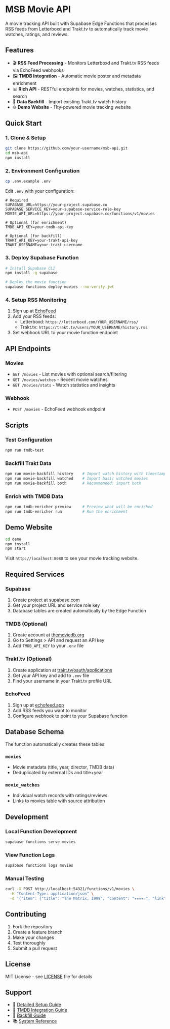 # MSB Movie API

A movie tracking API built with Supabase Edge Functions that processes RSS feeds from Letterboxd and Trakt.tv to automatically track movie watches, ratings, and reviews.

## Features

- 🎬 **RSS Feed Processing** - Monitors Letterboxd and Trakt.tv RSS feeds via EchoFeed webhooks
- 🖼️ **TMDB Integration** - Automatic movie poster and metadata enrichment
- 📊 **Rich API** - RESTful endpoints for movies, watches, statistics, and search
- 🔄 **Data Backfill** - Import existing Trakt.tv watch history
- 🌐 **Demo Website** - 11ty-powered movie tracking website

## Quick Start

### 1. Clone & Setup

```bash
git clone https://github.com/your-username/msb-api.git
cd msb-api
npm install
```

### 2. Environment Configuration

```bash
cp .env.example .env
```

Edit `.env` with your configuration:

```env
# Required
SUPABASE_URL=https://your-project.supabase.co
SUPABASE_SERVICE_KEY=your-supabase-service-role-key
MOVIE_API_URL=https://your-project.supabase.co/functions/v1/movies

# Optional (for enrichment)
TMDB_API_KEY=your-tmdb-api-key

# Optional (for backfill)
TRAKT_API_KEY=your-trakt-api-key
TRAKT_USERNAME=your-trakt-username
```

### 3. Deploy Supabase Function

```bash
# Install Supabase CLI
npm install -g supabase

# Deploy the movie function
supabase functions deploy movies --no-verify-jwt
```

### 4. Setup RSS Monitoring

1. Sign up at [EchoFeed](https://echofeed.app)
2. Add your RSS feeds:
   - Letterboxd: `https://letterboxd.com/YOUR_USERNAME/rss/`
   - Trakt.tv: `https://trakt.tv/users/YOUR_USERNAME/history.rss`
3. Set webhook URL to your movie function endpoint

## API Endpoints

### Movies
- `GET /movies` - List movies with optional search/filtering
- `GET /movies/watches` - Recent movie watches
- `GET /movies/stats` - Watch statistics and insights

### Webhook
- `POST /movies` - EchoFeed webhook endpoint

## Scripts

### Test Configuration
```bash
npm run tmdb-test
```

### Backfill Trakt Data
```bash
npm run movie-backfill history    # Import watch history with timestamps
npm run movie-backfill watched    # Import basic watched movies
npm run movie-backfill both       # Recommended: import both
```

### Enrich with TMDB Data
```bash
npm run tmdb-enricher preview     # Preview what will be enriched
npm run tmdb-enricher run         # Run the enrichment
```

## Demo Website

```bash
cd demo
npm install
npm start
```

Visit `http://localhost:8080` to see your movie tracking website.

## Required Services

### Supabase
1. Create project at [supabase.com](https://supabase.com)
2. Get your project URL and service role key
3. Database tables are created automatically by the Edge Function

### TMDB (Optional)
1. Create account at [themoviedb.org](https://www.themoviedb.org)
2. Go to Settings > API and request an API key
3. Add `TMDB_API_KEY` to your `.env` file

### Trakt.tv (Optional)
1. Create application at [trakt.tv/oauth/applications](https://trakt.tv/oauth/applications)
2. Get your API key and add to `.env` file
3. Find your username in your Trakt.tv profile URL

### EchoFeed
1. Sign up at [echofeed.app](https://echofeed.app)
2. Add RSS feeds you want to monitor
3. Configure webhook to point to your Supabase function

## Database Schema

The function automatically creates these tables:

### `movies`
- Movie metadata (title, year, director, TMDB data)
- Deduplicated by external IDs and title+year

### `movie_watches`
- Individual watch records with ratings/reviews
- Links to movies table with source attribution

## Development

### Local Function Development
```bash
supabase functions serve movies
```

### View Function Logs
```bash
supabase functions logs movies
```

### Manual Testing
```bash
curl -X POST http://localhost:54321/functions/v1/movies \
  -H "Content-Type: application/json" \
  -d '{"item": {"title": "The Matrix, 1999", "content": "★★★★☆", "link": "test"}}'
```

## Contributing

1. Fork the repository
2. Create a feature branch
3. Make your changes
4. Test thoroughly
5. Submit a pull request

## License

MIT License - see [LICENSE](LICENSE) file for details

## Support

- 📖 [Detailed Setup Guide](docs/movies/setup_guide.md)
- 🎨 [TMDB Integration Guide](docs/movies/tmdb-integration-setup-guide.md)
- 🔄 [Backfill Guide](docs/movies/movie-backfill_guide.md)
- 📚 [System Reference](docs/movies/SYSTEM_REFERENCE.md)